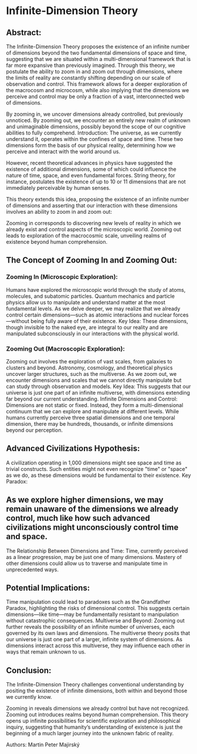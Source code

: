 # Infinite-Dimension Theory

## Abstract:
The Infinite-Dimension Theory proposes the existence of an infinite number of dimensions beyond the two fundamental dimensions of space and time, suggesting that we are situated within a multi-dimensional framework that is far more expansive than previously imagined.
Through this theory, we postulate the ability to zoom in and zoom out through dimensions, where the limits of reality are constantly shifting depending on our scale of observation and control.
This framework allows for a deeper exploration of the macrocosm and microcosm, while also implying that the dimensions we perceive and control may be only a fraction of a vast, interconnected web of dimensions.

By zooming in, we uncover dimensions already controlled, but previously unnoticed.
By zooming out, we encounter an entirely new realm of unknown and unimaginable dimensions, possibly beyond the scope of our cognitive abilities to fully comprehend.
Introduction:
The universe, as we currently understand it, operates within the confines of space and time. These two dimensions form the basis of our physical reality, determining how we perceive and interact with the world around us.

However, recent theoretical advances in physics have suggested the existence of additional dimensions, some of which could influence the nature of time, space, and even fundamental forces.
String theory, for instance, postulates the existence of up to 10 or 11 dimensions that are not immediately perceivable by human senses.

This theory extends this idea, proposing the existence of an infinite number of dimensions and asserting that our interaction with these dimensions involves an ability to zoom in and zoom out:

Zooming in corresponds to discovering new levels of reality in which we already exist and control aspects of the microscopic world.
Zooming out leads to exploration of the macrocosmic scale, unveiling realms of existence beyond human comprehension.

## The Concept of Zooming In and Zooming Out:

### Zooming In (Microscopic Exploration):
Humans have explored the microscopic world through the study of atoms, molecules, and subatomic particles.
Quantum mechanics and particle physics allow us to manipulate and understand matter at the most fundamental levels.
As we delve deeper, we may realize that we already control certain dimensions—such as atomic interactions and nuclear forces—without being fully aware of their existence.
Key Idea: These dimensions, though invisible to the naked eye, are integral to our reality and are manipulated subconsciously in our interactions with the physical world.

### Zooming Out (Macroscopic Exploration):
Zooming out involves the exploration of vast scales, from galaxies to clusters and beyond.
Astronomy, cosmology, and theoretical physics uncover larger structures, such as the multiverse.
As we zoom out, we encounter dimensions and scales that we cannot directly manipulate but can study through observation and models.
Key Idea: This suggests that our universe is just one part of an infinite multiverse, with dimensions extending far beyond our current understanding.
Infinite Dimensions and Control:
Dimensions are not static or fixed. Instead, they form a multi-dimensional continuum that we can explore and manipulate at different levels.
While humans currently perceive three spatial dimensions and one temporal dimension, there may be hundreds, thousands, or infinite dimensions beyond our perception.

## Advanced Civilizations Hypothesis:
A civilization operating in 1,000 dimensions might see space and time as trivial constructs.
Such entities might not even recognize "time" or "space" as we do, as these dimensions would be fundamental to their existence.
Key Paradox:

## As we explore higher dimensions, we may remain unaware of the dimensions we already control, much like how such advanced civilizations might unconsciously control time and space.
The Relationship Between Dimensions and Time:
Time, currently perceived as a linear progression, may be just one of many dimensions.
Mastery of other dimensions could allow us to traverse and manipulate time in unprecedented ways.

## Potential Implications:
Time manipulation could lead to paradoxes such as the Grandfather Paradox, highlighting the risks of dimensional control.
This suggests certain dimensions—like time—may be fundamentally resistant to manipulation without catastrophic consequences.
Multiverse and Beyond:
Zooming out further reveals the possibility of an infinite number of universes, each governed by its own laws and dimensions.
The multiverse theory posits that our universe is just one part of a larger, infinite system of dimensions.
As dimensions interact across this multiverse, they may influence each other in ways that remain unknown to us.

## Conclusion:
The Infinite-Dimension Theory challenges conventional understanding by positing the existence of infinite dimensions, both within and beyond those we currently know.

Zooming in reveals dimensions we already control but have not recognized.
Zooming out introduces realms beyond human comprehension.
This theory opens up infinite possibilities for scientific exploration and philosophical inquiry, suggesting that humanity’s understanding of existence is just the beginning of a much larger journey into the unknown fabric of reality.

Authors: Martin Peter Majirský
